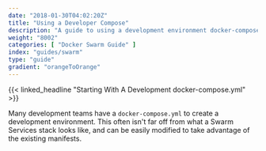 ```yaml
---
date: "2018-01-30T04:02:20Z"
title: "Using a Developer Compose"
description: "A guide to using a development environment docker-compose as a starting point to shipping with Replicated and Docker Swarm"
weight: "8002"
categories: [ "Docker Swarm Guide" ]
index: "guides/swarm"
type: "guide"
gradient: "orangeToOrange"
---
```


{{< linked_headline "Starting With A Development docker-compose.yml" >}}

Many development teams have a `docker-compose.yml` to create a development environment. This often isn't far off from what a Swarm Services stack looks like, and can be easily modified to take advantage of the existing manifests.

